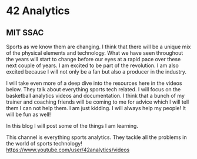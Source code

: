 # 42 Analytics 
## MIT SSAC 

Sports as we know them are changing.  I think that there will be a unique mix of the physical elements and technology.  What we have seen throughout the years 
will start to change before our eyes at a rapid pace over these next couple of years.  I am excited to be part of the revolution.  I am also excited because I will not only be a fan but also a producer in the industry. 

I will take even more of a deep dive into the resources here in the videos below.  They talk about everything sports tech related.  I will focus on the basketball 
analytics videos and documentation.  I think that a bunch of my trainer and coaching friends will be coming to me for advice which I will tell them I can not help them.  I am just kidding.  I will always help my people! It will be fun as well!

In this blog I will post some of the things I am learning. 

This channel is everything sports analytics.  They tackle all the problems in the world of sports technology!
https://www.youtube.com/user/42analytics/videos
